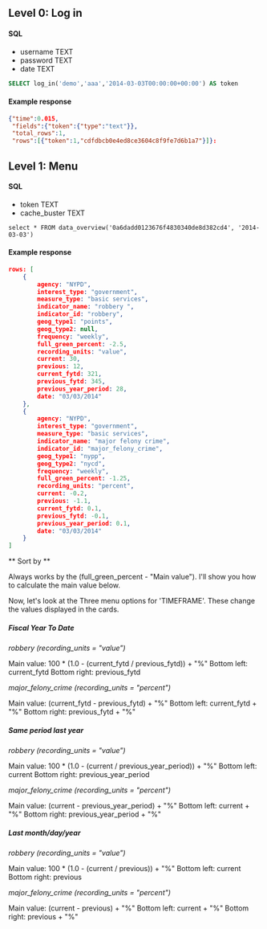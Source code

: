 ## Level 0: Log in 

#### SQL

* username TEXT
* password TEXT
* date TEXT
 

```sql
SELECT log_in('demo','aaa','2014-03-03T00:00:00+00:00') AS token
```

#### Example response

```json
{"time":0.015,
 "fields":{"token":{"type":"text"}},
 "total_rows":1,
 "rows":[{"token":1,"cdfdbcb0e4ed8ce3604c8f9fe7d6b1a7"}]}:
```

## Level 1: Menu

#### SQL

* token TEXT
* cache_buster TEXT

```
select * FROM data_overview('0a6dadd0123676f4830340de8d382cd4', '2014-03-03')
```

#### Example response

```json
rows: [
	{
		agency: "NYPD",
		interest_type: "government",
		measure_type: "basic services",
		indicator_name: "robbery ",
		indicator_id: "robbery",
		geog_type1: "points",
		geog_type2: null,
		frequency: "weekly",
		full_green_percent: -2.5,
		recording_units: "value",
		current: 30,
		previous: 12,
		current_fytd: 321,
		previous_fytd: 345,
		previous_year_period: 28,
		date: "03/03/2014"
	},
	{
		agency: "NYPD",
		interest_type: "government",
		measure_type: "basic services",
		indicator_name: "major felony crime",
		indicator_id: "major_felony_crime",
		geog_type1: "nypp",
		geog_type2: "nycd",
		frequency: "weekly",
		full_green_percent: -1.25,
		recording_units: "percent",
		current: -0.2,
		previous: -1.1,
		current_fytd: 0.1,
		previous_fytd: -0.1,
		previous_year_period: 0.1,
		date: "03/03/2014"
	}
]
```

** Sort by ** 

Always works by the (full_green_percent - "Main value"). I'll show you how to calculate the main value below.

Now, let's look at the Three menu options for 'TIMEFRAME'. These change the values displayed in the cards. 

##### Fiscal Year To Date

*robbery (recording_units = "value")*

Main value:  100 * (1.0 - (current_fytd / previous_fytd)) + "%"
Bottom left: current_fytd
Bottom right: previous_fytd

*major_felony_crime (recording_units = "percent")*

Main value:  (current_fytd - previous_fytd) + "%"
Bottom left: current_fytd + "%"
Bottom right: previous_fytd + "%"

##### Same period last year

*robbery (recording_units = "value")*

Main value:  100 * (1.0 - (current / previous_year_period)) + "%"
Bottom left: current
Bottom right: previous_year_period

*major_felony_crime (recording_units = "percent")*

Main value:  (current - previous_year_period) + "%"
Bottom left: current + "%"
Bottom right: previous_year_period + "%"

##### Last month/day/year

*robbery (recording_units = "value")*

Main value:  100 * (1.0 - (current / previous)) + "%"
Bottom left: current
Bottom right: previous

*major_felony_crime (recording_units = "percent")*

Main value:  (current - previous) + "%"
Bottom left: current + "%"
Bottom right: previous + "%"





